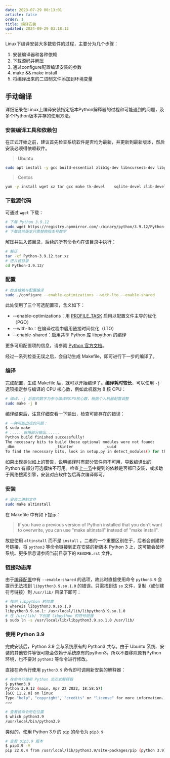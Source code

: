 ```yaml
---
date: 2023-07-29 00:13:01
article: false
order: 1
title: 编译安装
updated: 2024-09-29 03:18:12
---
```

Linux下编译安装大多数软件的过程，主要分为几个步骤：

1. 安装编译器和各种依赖
2. 下载源码并解压
3. 通过configure配置编译安装的参数
4. make && make install
5. 将编译出来的二进制文件添加到环境变量

## 手动编译

详细记录在Linux上编译安装指定版本Python解释器的过程和可能遇到的问题，及多个Python版本并存的使用方法。

### 安装编译工具和依赖包

在正式开始之前，建议首先检查系统软件是否均为最新，并更新到最新版本，然后安装必须得依赖软件。

> Ubuntu

```bash
sudo apt install -y gcc build-essential zlib1g-dev libncurses5-dev libgdbm-dev libnss3-dev libssl-dev libreadline-dev libffi-dev libbz2-dev liblzma-dev sqlite3 libsqlite3-dev tk-dev uuid-dev libgdbm-compat-dev

```

> Centos

```bash
yum -y install wget xz tar gcc make tk-devel    sqlite-devel zlib-devel readline-devel openssl-devel curl-devel tk-devel gdbm-devel  xz-devel  bzip2-devel
```

### 下载源代码

可通过 `wget` 下载：

```bash
# 下载 Python 3.9.12
sudo wget https://registry.npmmirror.com/-/binary/python/3.9.12/Python-3.9.12.tar.xz  /opt
# 下载其他版本只需替换版本号数字
```

解压并进入该目录，后续的所有命令均在该目录中执行：

```bash
# 解压
tar -xf Python-3.9.12.tar.xz
# 进入该目录
cd Python-3.9.12/
```

### 配置

```bash
# 检查依赖与配置编译
sudo ./configure --enable-optimizations --with-lto --enable-shared
```

此处使用了三个可选配置项，含义如下：

- --enable-optimizations：用 [PROFILE_TASK](https://docs.python.org/zh-cn/3/using/configure.html#envvar-PROFILE_TASK) 启用以配置文件主导的优化（PGO）
- --with-lto：在编译过程中启用链接时间优化（LTO）
- --enable-shared：启用共享 Python 库 libpython 的编译

更多可用配置项的信息，请参阅 [Python 官方文档](https://docs.python.org/zh-cn/3/using/configure.html)。

经过一系列检查无误之后，会自动生成 Makefile，即可进行下一步的编译了。

### 编译

完成配置，生成 Makefile 后，就可以开始编译了。**编译耗时较长**，可以使用 `-j` 选项指定参与编译的 CPU 核心数，例如此机器为 8 核 CPU：

```bash
# 编译，-j 后面的数字为参与编译的CPU核心数，根据个人机器配置调整
sudo make -j 8
```

编译结束后，注意仔细查看一下输出，检查可能存在的错误：

```bash
# 一种可能出现的问题：
$ sudo make
# ......省略部分输出......
Python build finished successfully!
The necessary bits to build these optional modules were not found:
_dbm                  _tkinter              _uuid              
To find the necessary bits, look in setup.py in detect_modules() for the module's name.
```

如果出现类似如上的警告，说明编译时有部分软件包不可用，导致编译出的 Python 有部分可选模块不可用。检查[上一节](https://zhuanlan.zhihu.com/write#安装其他依赖)中提到的依赖是否都已安装，或求助于网络搜索引擎，安装对应软件包后再次编译即可。

### 安装

```bash
# 安装二进制文件
sudo make altinstall
```

在 Makefile 中有如下提示：

> If you have a previous version of Python installed that you don't want to overwrite, you can use "make altinstall" instead of "make install".

故应使用 `altinstall` 而不是 `install` 。二者的一个重要区别在于，后者会创建符号链接，将 `python3` 等命令链接到正在安装的新版本 Python 3 上，这可能会破坏系统。更多信息请参阅当前目录下的 `README.rst` 文件。

### 链接动态库

由于[编译配置](https://zhuanlan.zhihu.com/write#配置)中有 `--enable-shared` 的选项，故此时直接使用命令 `python3.9` 会提示无法找到 `libpython3.9.so.1.0` 的错误。只需找到该 `so` 文件，复制（或创建符号链接）到 `/usr/lib/` 目录下即可：

```bash
# 找到 libpython 的位置
$ whereis libpython3.9.so.1.0
libpython3.9.so.1: /usr/local/lib/libpython3.9.so.1.0
# 在 /usr/lib/ 下创建 libpython 的符号链接
$ sudo ln -s /usr/local/lib/libpython3.9.so.1.0 /usr/lib/
```

### 使用 Python 3.9

完成安装后，Python 3.9 会与系统原有的 Python3 共存。由于 Ubuntu 系统、安装的其他软件等很可能会依赖于系统原有的python3，所以不要移除原有Python 环境，也不要对 `python3` 等命令进行修改。

直接在命令行使用 `python3.9` 命令即可调用新安装的解释器：

```bash
# 在命令行使用 Python 交互式解释器
$ python3.9
Python 3.9.12 (main, Apr 22 2022, 18:58:57) 
[GCC 11.2.0] on linux
Type "help", "copyright", "credits" or "license" for more information.
>>>

# 查看该命令所在位置
$ which python3.9
/usr/local/bin/python3.9
```

类似的，使用 Python 3.9 的 `pip` 的命令为 `pip3.9`

```bash
# 查看 pip3.9 版本
$ pip3.9 -V
pip 22.0.4 from /usr/local/lib/python3.9/site-packages/pip (python 3.9)
```
